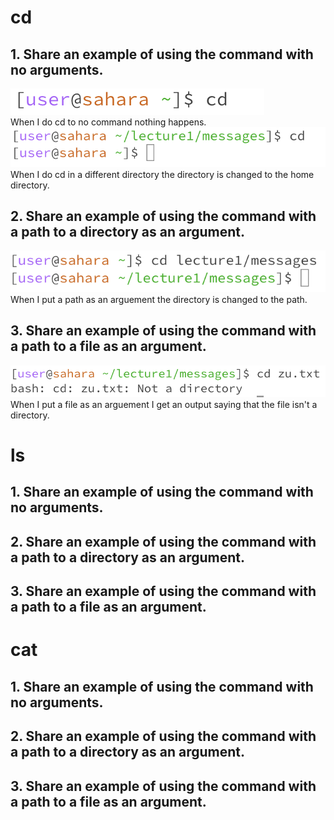 # cd
## 1. Share an example of using the command with no arguments.
![Image](cd1.png)
 <br> 
When I do cd to no command nothing happens.
![Image](cd4.png)
 <br> 
When I do cd in a different directory the directory is changed to the home directory.
## 2. Share an example of using the command with a path to a directory as an argument.
![Image](cd2.png)
<br> 
When I put a path as an arguement the directory is changed to the path.
## 3. Share an example of using the command with a path to a file as an argument.
![Image](cd3.png)
<br> 
When I put a file as an arguement I get an output saying that the file isn't a directory.
# ls
## 1. Share an example of using the command with no arguments.
## 2. Share an example of using the command with a path to a directory as an argument.
## 3. Share an example of using the command with a path to a file as an argument.
# cat
## 1. Share an example of using the command with no arguments.
## 2. Share an example of using the command with a path to a directory as an argument.
## 3. Share an example of using the command with a path to a file as an argument.
